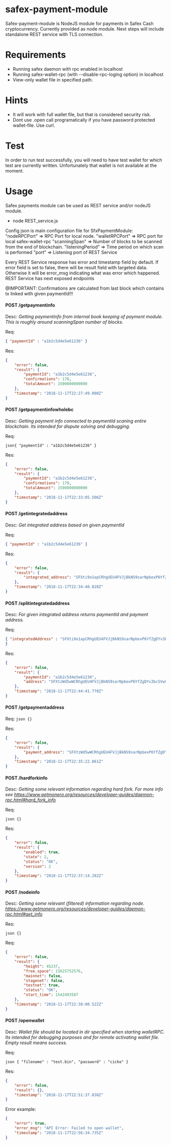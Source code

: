 # safex-payment-module

Safex-payment-module is NodeJS module for payments in Safex Cash cryptocurrency. Currently provided as node module.
Next steps will include standalone REST service with TLS connection.

# Requirements
-	Running safex daemon with rpc enabled in localhost
-	Running safex-wallet-rpc (with --disable-rpc-loging option) in localhost
-	View-only wallet file in specified path.

# Hints
-   It will work with full wallet file, but that is considered security risk.
-   Dont use .open call programatically if you have password protected wallet-file. Use curl.

# Test
In order to run test successfully, you will need to have test wallet for which test are currently written. Unfortunately that wallet is not available at the moment.

# Usage
Safex payments module can be used as REST service and/or nodeJS module.
-   node REST_service.js

Config json is main configuration file for SfxPaymentModule:
  "nodeRPCPort" => RPC Port for local node.
  "walletRPCPort" => RPC port for local safex-wallet-rpc
  "scanningSpan" => Number of blocks to be scanned from the end of blockchain.
  "listeningPeriod" => Time period on which scan is performed
  "port" => Listening port of REST Service

Every REST Service response has error and timestamp field by default. If error field is set to false, there will be result field with targeted data. Otherwise it will be error_msg indicating what was error which happened.
REST Service has next exposed endpoints

@IMPORTANT: Confirmations are calculated from last block which contains tx linked with given paymentId!!!

#### **POST** /getpaymentinfo

Desc: *Getting paymentinfo from internal book keeping of payment module. This is roughly around scanningSpan number of blocks.*

Req:
```json
{ "paymentId" : "a1b2c5d4e5e61236" }
```
Res:
```json
{
    "error": false,
    "result": {
        "paymentId": "a1b2c5d4e5e61236",
        "confirmations": 178,
        "totalAmount": 1500000000000
    },
    "timestamp": "2018-11-17T22:27:49.000Z"
}
```

#### **POST** /getpaymentinfowholebc

Desc: *Getting payment info connected to paymentId scaning entire blockchain. Its intended for dispute solving and debugging.*

Req:

```json{ "paymentId" : "a1b2c5d4e5e61236" }```

Res:

```json
{
    "error": false,
    "result": {
        "paymentId": "a1b2c5d4e5e61236",
        "confirmations": 179,
        "totalAmount": 1500000000000
    },
    "timestamp": "2018-11-17T22:33:05.506Z"
}
```

#### **POST** /getintegratedaddress

Desc: *Get integrated address based on given paymentId*

Req:

```json
{ "paymentId" : "a1b2c5d4e5e61236" }
```

Res:

```json
{
    "error": false,
    "result": {
        "integrated_address": "SFXti9o1apCRhgUEU4FVJjBkNS9sarNpbexP6YfZgDYv3bcSVwCZtm9PWnpkoRiifC3uMQJS9ihFmNTbUXr2eWgY7LUMiRvnD3RfTJin1xguGC"
    },
    "timestamp": "2018-11-17T22:34:40.828Z"
}
```

#### **POST** /splitintegratedaddress

Desc: *For given integrated address returns paymentId and payment address.*

Req: 

```json
{ "integratedAddress" : "SFXti9o1apCRhgUEU4FVJjBkNS9sarNpbexP6YfZgDYv3bcSVwCZtm9PWnpkoRiifC3uMQJS9ihFmNTbUXr2eWgY7LUMiRvnD3RfTJin1xguGC"
}
```

Res:

```json
{
    "error": false,
    "result": {
        "paymentId": "a1b2c5d4e5e61236",
        "address": "SFXtzWd5wWCRhgUEU4FVJjBkNS9sarNpbexP6YfZgDYv3bcSVwCZtm9PWnpkoRiifC3uMQJS9ihFmNTbUXr2eWgY7LUMiPBHFgq"
    },
    "timestamp": "2018-11-17T22:44:41.770Z"
}
```

#### **POST** /getpaymentaddress

Req: 
```json {}  ```

Res:

```json
{
    "error": false,
    "result": {
        "payment_address": "SFXtzWd5wWCRhgUEU4FVJjBkNS9sarNpbexP6YfZgDYv3bcSVwCZtm9PWnpkoRiifC3uMQJS9ihFmNTbUXr2eWgY7LUMiPBHFgq"
    },
    "timestamp": "2018-11-17T22:35:22.061Z"
}
```


#### **POST** /hardforkinfo

Desc: *Getting some relevant information regarding hard fork. For more info see https://www.getmonero.org/resources/developer-guides/daemon-rpc.html#hard_fork_info*

Req: 

```json {} ```

Res:

```json
{
    "error": false,
    "result": {
        "enabled": true,
        "state": 2,
        "status": "OK",
        "version": 2
    },
    "timestamp": "2018-11-17T22:37:14.282Z"
}
```

#### **POST** /nodeinfo

Desc: *Getting some relevant (filtered) information regarding node. https://www.getmonero.org/resources/developer-guides/daemon-rpc.html#get_info*

Res: 

```json {} ```

Req:

```json
{
    "error": false,
    "result": {
        "height": 45237,
        "free_space": 15625752576,
        "mainnet": false,
        "stagenet": false,
        "testnet": true,
        "status": "OK",
        "start_time": 1542493587
    },
    "timestamp": "2018-11-17T22:38:00.522Z"
}
```

#### **POST** /openwallet

Desc: *Wallet file should be located in dir specified when starting walletRPC. Its intended for debugging purposes and for remote activating wallet file. Empty result means success.*

Req: 

```json { "filename" : "test.bin", "password" : "cicko" }```


Res:

```json
{
    "error": false,
    "result": {},
    "timestamp": "2018-11-17T22:51:37.838Z"
}
```

Error example:

```json
{
    "error": true,
    "error_msg": "API Error: Failed to open wallet",
    "timestamp": "2018-11-17T22:56:34.735Z"
}
```
